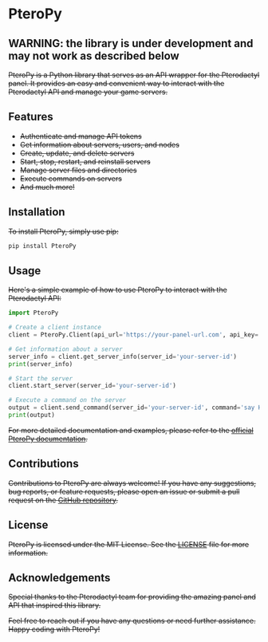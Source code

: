 # PteroPy

## WARNING: the library is under development and may not work as described below

~~PteroPy is a Python library that serves as an API wrapper for the Pterodactyl panel. It provides an easy and convenient way to interact with the Pterodactyl API and manage your game servers.~~

## Features

- ~~Authenticate and manage API tokens~~
- ~~Get information about servers, users, and nodes~~
- ~~Create, update, and delete servers~~
- ~~Start, stop, restart, and reinstall servers~~
- ~~Manage server files and directories~~
- ~~Execute commands on servers~~
- ~~And much more!~~

## Installation

~~To install PteroPy, simply use pip:~~

```bash
pip install PteroPy
```

## Usage

~~Here's a simple example of how to use PteroPy to interact with the Pterodactyl API:~~

```python
import PteroPy

# Create a client instance
client = PteroPy.Client(api_url='https://your-panel-url.com', api_key='your-api-key')

# Get information about a server
server_info = client.get_server_info(server_id='your-server-id')
print(server_info)

# Start the server
client.start_server(server_id='your-server-id')

# Execute a command on the server
output = client.send_command(server_id='your-server-id', command='say Hello, server!')
print(output)
```

~~For more detailed documentation and examples, please refer to the [official PteroPy documentation](https://github.com/LeaveHosting/PteroPy).~~

## Contributions

~~Contributions to PteroPy are always welcome! If you have any suggestions, bug reports, or feature requests, please open an issue or submit a pull request on the [GitHub repository](https://github.com/LeaveHosting/PteroPy).~~

## License

~~PteroPy is licensed under the MIT License. See the [LICENSE](https://github.com/LeaveHosting/PteroPy/blob/main/LICENSE) file for more information.~~

## Acknowledgements

~~Special thanks to the Pterodactyl team for providing the amazing panel and API that inspired this library.~~

~~Feel free to reach out if you have any questions or need further assistance. Happy coding with PteroPy!~~
